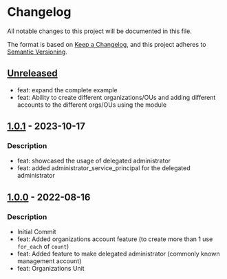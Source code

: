 # Changelog
All notable changes to this project will be documented in this file.

The format is based on [Keep a Changelog](https://keepachangelog.com/en/1.0.0/),
and this project adheres to [Semantic Versioning](https://semver.org/spec/v2.0.0.html).

## [Unreleased]
- feat: expand the complete example
- feat: Ability to create different organizations/OUs and adding different accounts to the different orgs/OUs using the module

## [1.0.1] - 2023-10-17
### Description
- feat: showcased the usage of delegated administrator
- feat: added administrator_service_principal for the delegated administrator

## [1.0.0] - 2022-08-16
### Description
- Initial Commit
- feat: Added organizations account feature (to create more than 1 use `for_each` of `count`)
- feat: Added feature to make delegated administrator (commonly known management account)
- feat: Organizations Unit

[Unreleased]: https://github.com/boldlink/terraform-aws-organizations/compare/1.0.1...HEAD
[1.0.0]: https://github.com/boldlink/terraform-aws-organizations/actions/releases/tag/1.0.0
[1.0.1]: https://github.com/boldlink/terraform-aws-organizations/actions/releases/tag/1.0.1
